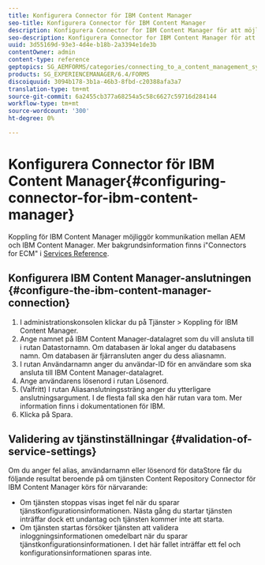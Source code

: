 ```yaml
---
title: Konfigurera Connector för IBM Content Manager
seo-title: Konfigurera Connector för IBM Content Manager
description: Konfigurera Connector for IBM Content Manager för att möjliggöra kommunikation mellan AEM och IBM Content Manager.
seo-description: Konfigurera Connector for IBM Content Manager för att möjliggöra kommunikation mellan AEM och IBM Content Manager.
uuid: 3d55169d-93e3-4d4e-b18b-2a3394e1de3b
contentOwner: admin
content-type: reference
geptopics: SG_AEMFORMS/categories/connecting_to_a_content_management_system
products: SG_EXPERIENCEMANAGER/6.4/FORMS
discoiquuid: 3094b178-3b1a-46b3-8fbd-c20388afa3a7
translation-type: tm+mt
source-git-commit: 6a2455cb377a68254a5c58c6627c59716d284144
workflow-type: tm+mt
source-wordcount: '300'
ht-degree: 0%

---
```



# Konfigurera Connector för IBM Content Manager{#configuring-connector-for-ibm-content-manager}

Koppling för IBM Content Manager möjliggör kommunikation mellan AEM och IBM Content Manager. Mer bakgrundsinformation finns i&quot;Connectors for ECM&quot; i [Services Reference](https://www.adobe.com/go/learn_aemforms_services_63).

## Konfigurera IBM Content Manager-anslutningen {#configure-the-ibm-content-manager-connection}

1. I administrationskonsolen klickar du på Tjänster > Koppling för IBM Content Manager.
1. Ange namnet på IBM Content Manager-datalagret som du vill ansluta till i rutan Datastornamn. Om databasen är lokal anger du databasens namn. Om databasen är fjärransluten anger du dess aliasnamn.
1. I rutan Användarnamn anger du användar-ID för en användare som ska ansluta till IBM Content Manager-datalagret.
1. Ange användarens lösenord i rutan Lösenord.
1. (Valfritt) I rutan Aliasanslutningssträng anger du ytterligare anslutningsargument. I de flesta fall ska den här rutan vara tom. Mer information finns i dokumentationen för IBM.
1. Klicka på Spara.

## Validering av tjänstinställningar {#validation-of-service-settings}

Om du anger fel alias, användarnamn eller lösenord för dataStore får du följande resultat beroende på om tjänsten Content Repository Connector för IBM Content Manager körs för närvarande:

* Om tjänsten stoppas visas inget fel när du sparar tjänstkonfigurationsinformationen. Nästa gång du startar tjänsten inträffar dock ett undantag och tjänsten kommer inte att starta.
* Om tjänsten startas försöker tjänsten att validera inloggningsinformationen omedelbart när du sparar tjänstkonfigurationsinformationen. I det här fallet inträffar ett fel och konfigurationsinformationen sparas inte.

